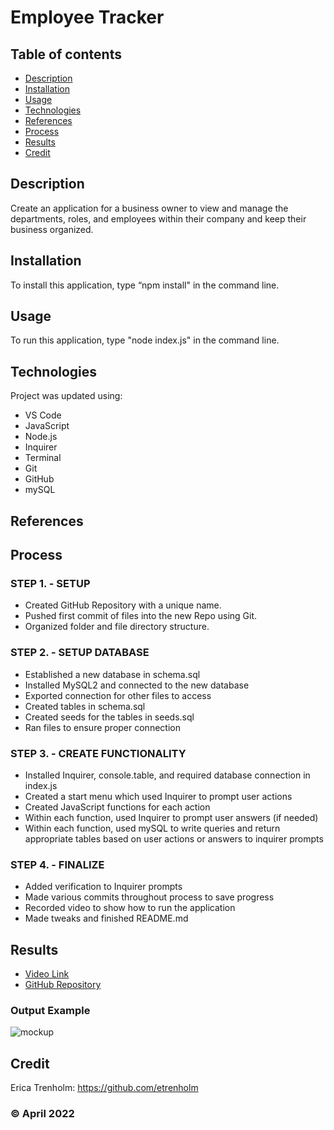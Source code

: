 # Employee Tracker

## Table of contents
* [Description](#description)
* [Installation](#installation)
* [Usage](#usage)
* [Technologies](#technologies)
* [References](#references)
* [Process](#process)
* [Results](#results)
* [Credit](#credit)

## Description
Create an application for a business owner to view and manage the departments, roles, and employees within their company and keep their business organized.

## Installation
To install this application, type “npm install" in the command line.

## Usage
To run this application, type "node index.js" in the command line.

## Technologies
Project was updated using:
* VS Code
* JavaScript
* Node.js
* Inquirer
* Terminal
* Git
* GitHub
* mySQL

## References

## Process
### STEP 1. - SETUP
* Created GitHub Repository with a unique name.
* Pushed first commit of files into the new Repo using Git.
* Organized folder and file directory structure.

### STEP 2. - SETUP DATABASE
* Established a new database in schema.sql
* Installed MySQL2 and connected to the new database
* Exported connection for other files to access
* Created tables in schema.sql
* Created seeds for the tables in seeds.sql
* Ran files to ensure proper connection

### STEP 3. - CREATE FUNCTIONALITY
* Installed Inquirer, console.table, and required  database connection in index.js
* Created a start menu which used Inquirer to prompt user actions
* Created JavaScript functions for each action
* Within each function, used Inquirer to prompt user answers (if needed)
* Within each function, used mySQL to write queries and return appropriate tables based on user actions or answers to inquirer prompts

### STEP 4. - FINALIZE
* Added verification to Inquirer prompts
* Made various commits throughout process to save progress
* Recorded video to show how to run the application
* Made tweaks and finished README.md

## Results
* [Video Link]()
* [GitHub Repository](https://github.com/etrenholm/employee-tracker)

### Output Example
![mockup]()

## Credit
Erica Trenholm: https://github.com/etrenholm

### ©️ April 2022